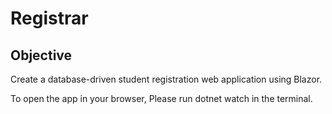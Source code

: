 # Registrar

## Objective
Create a database-driven student registration web application using Blazor. 

To open the app in your browser, Please run dotnet watch in the terminal.
